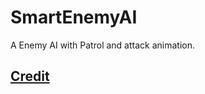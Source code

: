 # SmartEnemyAI
A Enemy AI with Patrol and attack animation.

## [Credit](https://www.youtube.com/watch?v=UjkSFoLxesw)
